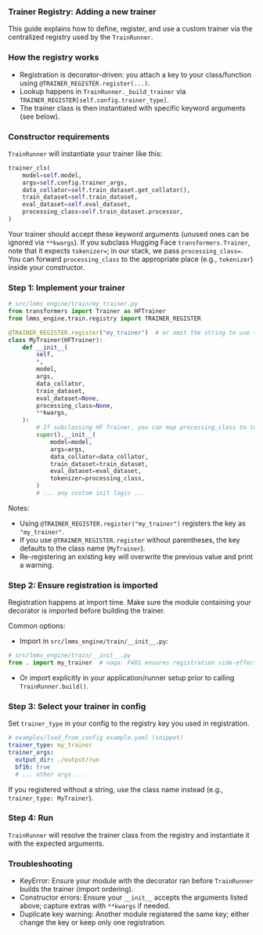 ### Trainer Registry: Adding a new trainer

This guide explains how to define, register, and use a custom trainer via the centralized registry used by the `TrainRunner`.

### How the registry works

- Registration is decorator-driven: you attach a key to your class/function using `@TRAINER_REGISTER.register(...)`.
- Lookup happens in `TrainRunner._build_trainer` via `TRAINER_REGISTER[self.config.trainer_type]`.
- The trainer class is then instantiated with specific keyword arguments (see below).

### Constructor requirements

`TrainRunner` will instantiate your trainer like this:

```python
trainer_cls(
    model=self.model,
    args=self.config.trainer_args,
    data_collator=self.train_dataset.get_collator(),
    train_dataset=self.train_dataset,
    eval_dataset=self.eval_dataset,
    processing_class=self.train_dataset.processor,
)
```

Your trainer should accept these keyword arguments (unused ones can be ignored via `**kwargs`). If you subclass Hugging Face `transformers.Trainer`, note that it expects `tokenizer=`; in our stack, we pass `processing_class=`. You can forward `processing_class` to the appropriate place (e.g., `tokenizer`) inside your constructor.

### Step 1: Implement your trainer

```python
# src/lmms_engine/train/my_trainer.py
from transformers import Trainer as HFTrainer
from lmms_engine.train.registry import TRAINER_REGISTER

@TRAINER_REGISTER.register("my_trainer")  # or omit the string to use the class name as the key
class MyTrainer(HFTrainer):
    def __init__(
        self,
        *,
        model,
        args,
        data_collator,
        train_dataset,
        eval_dataset=None,
        processing_class=None,
        **kwargs,
    ):
        # If subclassing HF Trainer, you can map processing_class to tokenizer
        super().__init__(
            model=model,
            args=args,
            data_collator=data_collator,
            train_dataset=train_dataset,
            eval_dataset=eval_dataset,
            tokenizer=processing_class,
        )
        # ... any custom init logic ...
```

Notes:
- Using `@TRAINER_REGISTER.register("my_trainer")` registers the key as `"my_trainer"`.
- If you use `@TRAINER_REGISTER.register` without parentheses, the key defaults to the class name (`MyTrainer`).
- Re-registering an existing key will overwrite the previous value and print a warning.

### Step 2: Ensure registration is imported

Registration happens at import time. Make sure the module containing your decorator is imported before building the trainer.

Common options:
- Import in `src/lmms_engine/train/__init__.py`:

```python
# src/lmms_engine/train/__init__.py
from . import my_trainer  # noqa: F401 ensures registration side-effect
```

- Or import explicitly in your application/runner setup prior to calling `TrainRunner.build()`.

### Step 3: Select your trainer in config

Set `trainer_type` in your config to the registry key you used in registration.

```yaml
# examples/load_from_config_example.yaml (snippet)
trainer_type: my_trainer
trainer_args:
  output_dir: ./output/run
  bf16: true
  # ... other args ...
```

If you registered without a string, use the class name instead (e.g., `trainer_type: MyTrainer`).

### Step 4: Run

`TrainRunner` will resolve the trainer class from the registry and instantiate it with the expected arguments.

### Troubleshooting

- KeyError: Ensure your module with the decorator ran before `TrainRunner` builds the trainer (import ordering).
- Constructor errors: Ensure your `__init__` accepts the arguments listed above; capture extras with `**kwargs` if needed.
- Duplicate key warning: Another module registered the same key; either change the key or keep only one registration.


